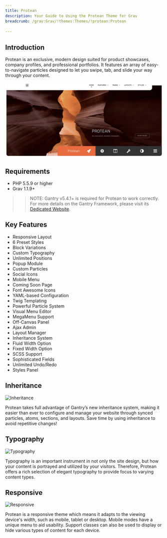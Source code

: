 ```yaml
---
title: Protean
description: Your Guide to Using the Protean Theme for Grav
breadcrumb: /grav:Grav/!themes:Themes/!protean:Protean

---
```


Introduction
-----

Protean is an exclusive, modern design suited for product showcases, company profiles, and professional portfolios. It features an array of easy-to-navigate particles designed to let you swipe, tab, and slide your way through your content.

![](assets/protean.jpg)

Requirements
-----

* PHP 5.5.9 or higher
* Grav 1.1.9+

>> NOTE: Gantry v5.4.1+ is required for Protean to work correctly. For more details on the Gantry Framework, please visit its [Dedicated Website](http://gantry.org).

Key Features
-----

* Responsive Layout
* 6 Preset Styles
* Block Variations
* Custom Typography
* Unlimited Positions
* Popup Module
* Custom Particles
* Social Icons
* Mobile Menu
* Coming Soon Page
* Font Awesome Icons 
* YAML-based Configuration
* Twig Templating
* Powerful Particle System
* Visual Menu Editor
* MegaMenu Support
* Off-Canvas Panel
* Ajax Admin
* Layout Manager
* Inheritance System
* Fluid Width Option
* Fixed Width Option
* SCSS Support
* Sophisticated Fields
* Unlimited Undo/Redo
* Styles Panel

## Inheritance

![Inheritance](ft-2.jpg)

Protean takes full advantage of Gantry’s new inheritance system, making it easier than ever to configure and manage your website through synced particles, atoms, sections, and layouts. Save time by using inheritance to avoid repetitive changes!

## Typography

![Typography](ft-3.jpg)

Typography is an important instrument in not only the site design, but how your content is portrayed and utilized by your visitors. Therefore, Protean offers a rich selection of elegant typography to provide focus to varying content types.

## Responsive

![Responsive](ft-4.jpg)

Protean is a responsive theme which means it adapts to the viewing device's width, such as mobile, tablet or desktop. Mobile modes have a unique menu to aid usability. Support classes can also be used to display or hide various types of content for each device.

